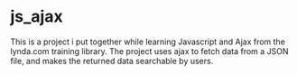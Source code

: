 js_ajax
=======
This is a project i put together while learning Javascript and Ajax from the lynda.com training library. 
The project uses ajax to fetch data from a JSON file, and makes the returned data searchable by users.
